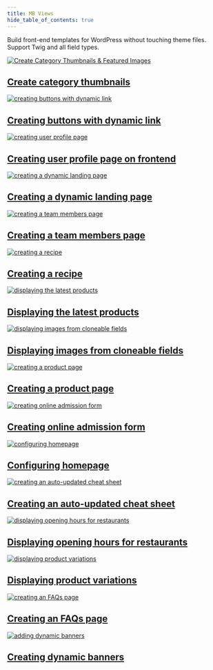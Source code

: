 ```yaml
---
title: MB Views
hide_table_of_contents: true
---
```


Build front-end templates for WordPress without touching theme files. Support Twig and all field types.

<div className="category_wrap">
	<div className="tutorials_category tutorials_category--new">
<div className="items">

[![Create Category Thumbnails & Featured Images](/tutorials/views-1.png) <h2 class="items_titles">Create category thumbnails</h2>](/tutorials/category-thumbnails/)

</div>
<div className="items">

[![creating buttons with dynamic link](/tutorials/views-2.png) <h2 class="items_titles">Creating buttons with dynamic link</h2>](/tutorials/create-buttons-dynamic-links/)

</div>
<div className="items">

[![creating user profile page](/tutorials/views-3.png) <h2 class="items_titles">Creating user profile page on frontend</h2>](/tutorials/create-user-profile-page/)

</div>
<div className="items">

[![creating a dynamic landing page](/tutorials/views-4.png) <h2 class="items_titles">Creating a dynamic landing page</h2>](/tutorials/create-dynamic-landing-page/)

</div>
<div className="items">

[![creating a team members page](/tutorials/views-5.png) <h2 class="items_titles">Creating a team members page</h2>](/tutorials/create-team-members-page-mb-views/)

</div>
<div className="items">

[![creating a recipe](/tutorials/views-6.png) <h2 class="items_titles">Creating a recipe</h2>](/tutorials/create-recipe-mb-views/)

</div>
<div className="items">

[![displaying the latest products](/tutorials/views-7.png) <h2 class="items_titles">Displaying the latest products</h2>](/tutorials/display-latest-products-mb-views/)

</div>
<div className="items">

[![displaying images from cloneable fields](/tutorials/views-8.png) <h2 class="items_titles">Displaying images from cloneable fields</h2>](/tutorials/display-images-cloneable-fields-mb-views/)

</div>
<div className="items">

[![creating a product page](/tutorials/views-9.png) <h2 class="items_titles">Creating a product page</h2>](/tutorials/create-product-pages-mb-views/)

</div>
<div className="items">

[![creating online admission form](/tutorials/views-10.png) <h2 class="items_titles">Creating online admission form</h2>](/tutorials/create-online-admission-form/)

</div>
<div className="items">

[![configuring homepage](/tutorials/views-11.png) <h2 class="items_titles">Configuring homepage</h2>](/tutorials/configure-homepage/)

</div>
<div className="items">

[![creating an auto-updated cheat sheet](/tutorials/views-12.png) <h2 class="items_titles">Creating an auto-updated cheat sheet</h2>](/tutorials/create-auto-updated-cheat-sheet/)

</div>
<div className="items">

[![displaying opening hours for restaurants](/tutorials/views-14.png) <h2 class="items_titles">Displaying opening hours for restaurants</h2>](/tutorials/display-opening-hours-restaurant-mb-views/)

</div>
<div className="items">

[![displaying product variations](/tutorials/views-15.png) <h2 class="items_titles">Displaying product variations</h2>](/tutorials/display-product-variations-mb-views/)

</div>
<div className="items">

[![creating an FAQs page](/tutorials/views-16.png) <h2 class="items_titles">Creating an FAQs page</h2>](/tutorials/create-faqs-page-mb-views/)

</div>
<div className="items">

[![adding dynamic banners](/tutorials/views-17.png) <h2 class="items_titles">Creating dynamic banners</h2>](/tutorials/create-dynamic-banners/)

</div>
	</div>
</div>